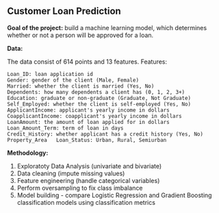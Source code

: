 ## Customer Loan Prediction 

**Goal of the project:** 
build a machine learning model, which determines whether or not a person will be approved for a loan. 

**Data:**

  The data consist of 614 points and 13 features. 
  Features:
  
    Loan_ID: loan application id
    Gender: gender of the client (Male, Female)
    Married: whether the client is married (Yes, No)
    Dependents: how many dependents a client has (0, 1, 2, 3+)
    Education: graduate or non-graduate (Graduate, Not Graduate)
    Self_Employed: whether the client is self-employed (Yes, No)
    ApplicantIncome: applicant's yearly income in dollars
    CoapplicantIncome: coapplicant's yearly income in dollars
    LoanAmount: the amount of loan applied for in dollars 
    Loan_Amount_Term: term of loan in days 
    Credit_History: whether applicant has a credit history (Yes, No)
    Property_Area	Loan_Status: Urban, Rural, Semiurban
    
 **Methodology:**
 
 1. Exploratoty Data Analysis (univariate and bivariate)
 2. Data cleaning (impute missing values)
 3. Feature engineering (handle categorical variables)
 4. Perform oversampling to fix class imbalance 
 5. Model building - compare Logistic Regression and Gradient Boosting classification models using classification metrics
